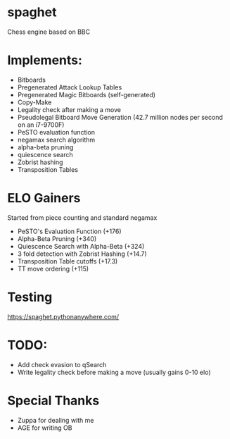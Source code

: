 # spaghet
Chess engine based on BBC


# Implements:
- Bitboards
- Pregenerated Attack Lookup Tables
- Pregenerated Magic Bitboards (self-generated)
- Copy-Make
- Legality check after making a move
- Pseudolegal Bitboard Move Generation (42.7 million nodes per second on an i7-9700F)
- PeSTO evaluation function
- negamax search algorithm
- alpha-beta pruning
- quiescence search
- Zobrist hashing
- Transposition Tables

# ELO Gainers
Started from piece counting and standard negamax
- PeSTO's Evaluation Function (+176)
- Alpha-Beta Pruning (+340)
- Quiescence Search with Alpha-Beta (+324)
- 3 fold detection with Zobrist Hashing (+14.7)
- Transposition Table cutoffs (+17.3)
- TT move ordering (+115)


# Testing
https://spaghet.pythonanywhere.com/

# TODO:
- Add check evasion to qSearch
- Write legality check before making a move (usually gains 0-10 elo)

# Special Thanks
- Zuppa for dealing with me
- AGE for writing OB